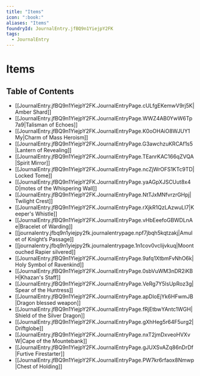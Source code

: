 ```yaml
---
title: "Items"
icon: ":book:"
aliases: "Items"
foundryId: JournalEntry.jfBQ9n1YiejpY2FK
tags:
  - JournalEntry
---
```


# Items

## Table of Contents

- [[JournalEntry.jfBQ9n1YiejpY2FK.JournalEntryPage.cULfgEKemwV9rj5K|Amber Shard]]
- [[JournalEntry.jfBQ9n1YiejpY2FK.JournalEntryPage.WWZ4AB0YwW6Tp7a9|Talisman of Echoes]]
- [[JournalEntry.jfBQ9n1YiejpY2FK.JournalEntryPage.K0oOHAiO8WJUY1My|Charm of Mass Heroism]]
- [[JournalEntry.jfBQ9n1YiejpY2FK.JournalEntryPage.G3awchzuKRCAf1s5|Lantern of Revealing]]
- [[JournalEntry.jfBQ9n1YiejpY2FK.JournalEntryPage.TEanrKAC166qZVQA|Spirit Mirror]]
- [[JournalEntry.jfBQ9n1YiejpY2FK.JournalEntryPage.ncZjWrOFS1KTc9TD|Locked Tome]]
- [[JournalEntry.jfBQ9n1YiejpY2FK.JournalEntryPage.yaAGpXJSCUut8x4D|motes of the Whispering Wall]]
- [[JournalEntry.jfBQ9n1YiejpY2FK.JournalEntryPage.NtTJxMNfvrzrGHpj|Twilight Crest]]
- [[JournalEntry.jfBQ9n1YiejpY2FK.JournalEntryPage.rXjkR1QzLAzwuLI7|Keeper's Whistle]]
- [[JournalEntry.jfBQ9n1YiejpY2FK.JournalEntryPage.vHbEeefoGBWDLnAe|Bracelet of Warding]]
- [[journalentry.jfbq9n1yiejpy2fk.journalentrypage.npf7jbqh5kqtzakj|Amulet of Knight’s Passage]]
- [[journalentry.jfbq9n1yiejpy2fk.journalentrypage.1n1cov0vclijvkuq|Moontouched Rapier silvered]]
- [[JournalEntry.jfBQ9n1YiejpY2FK.JournalEntryPage.9afq1XtbmFvNhO6k|Holy Symbol of Ravenkind]]
- [[JournalEntry.jfBQ9n1YiejpY2FK.JournalEntryPage.0sbVuWM3nDR2iKBH|Khazan's Staff]]
- [[JournalEntry.jfBQ9n1YiejpY2FK.JournalEntryPage.VeRg7Y5lsUpRoz3g|Spear of the Huntress]]
- [[JournalEntry.jfBQ9n1YiejpY2FK.JournalEntryPage.apDloEjYk6HFwmJB|Dragon blessed weapon]]
- [[JournalEntry.jfBQ9n1YiejpY2FK.JournalEntryPage.fRjEtbwYAntc1WGH|Shield of the Silver Dragon]]
- [[JournalEntry.jfBQ9n1YiejpY2FK.JournalEntryPage.gXhHeg5r64F5urg2|Driftglobe]]
- [[JournalEntry.jfBQ9n1YiejpY2FK.JournalEntryPage.nxT2jmDxveoHVXvW|Cape of the Mountebank]]
- [[JournalEntry.jfBQ9n1YiejpY2FK.JournalEntryPage.gJUXSvAZq86nDrDf|Furtive Firestarter]]
- [[JournalEntry.jfBQ9n1YiejpY2FK.JournalEntryPage.PW7kr6rfaox8Nmwp|Chest of Holding]]